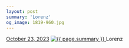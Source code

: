 ```yaml
---
layout: post
summary: 'Lorenz'
og_image: 1819-960.jpg
---
```


<p>
  <time>
    <a href="/1819">October 23, 2023</a>
  </time>
  <a href="/1819">
    <img src="{{ site.assets_url }}/1819-480.jpg" srcset="{{ site.assets_url }}/1819-240.jpg 240w, {{ site.assets_url }}/1819-480.jpg 480w, {{ site.assets_url }}/1819-720.jpg 720w, {{ site.assets_url }}/1819-960.jpg 960w" sizes="(min-width: 700px) 50vw, calc(100vw - 2rem)" alt="{{ page.summary }}" />
  </a>
  <span>Lorenz</span>
</p>
